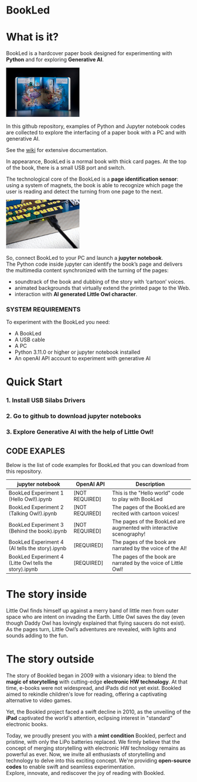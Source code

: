 # BookLed
# **What is it?**
BookLed is a hardcover paper book designed for experimenting with **Python** and for exploring **Generative AI**.  

<!-- ![BookLed USB Image](docs/images/usb.jpg "This is the BookLed USB port") -->
<img src="docs/images/xontontox.jpg" alt="Example Image" width="200">

In this github repository, examples of Python and Jupyter notebook codes are collected to explore the interfacing of a paper book with a PC and with generative AI.

See the [wiki](https://github.com/BookLed/wiki) for extensive documentation.

In appearance, BookLed is a normal book with thick card pages. 
At the top of the book, there is a small USB port and switch.

The technological core of the BookLed  is a **page identification sensor**: using a system of magnets, the book is able to recognize which page the user is reading and detect the turning from one page to the next.

<img src="docs/images/usb.jpg" alt="Example Image" width="200">

So, connect BookLed to your PC and launch a **jupyter notebook**.   
The Python code inside jupyter can identify the book’s page and delivers the multimedia content synchronized with the turning of the pages:  

- soundtrack of the book and dubbing of the story with ‘cartoon’ voices.  
- animated backgrounds that virtually extend the printed page to the Web.  
- interaction with **AI generated Little Owl character**.  

### SYSTEM REQUIREMENTS
To experiment with the BookLed you need:
  * A BookLed
  * A USB cable
  * A PC
  * Python 3.11.0 or higher or jupyter notebook installed
  * An openAI API account to experiment with generative AI


# **Quick Start**

### 1. Install USB Silabs Drivers
### 2. Go to github to download jupyter notebooks
### 3. Explore Generative AI with the help of Little Owl!



## CODE EXAPLES

Below is the list of code examples for BookLed that you can download from this repository.

| jupyter notebook            | OpenAI API | Description |
| ----------------- | --------- | ----------- |
| BookLed Experiment 1 (Hello Owl!).ipynb            | [NOT REQUIRED]    | This is the "Hello world" code to play with BookLed |
| BookLed Experiment 2 (Talking Owl!).ipynb            | [NOT REQUIRED]    | The pages of the BookLed are recited with cartoon voices! |
| BookLed Experiment 3 (Behind the book).ipynb            | [NOT REQUIRED]    | The pages of the BookLed are augmented with interactive scenography! |
| BookLed Experiment 4 (AI tells the story).ipynb            | [REQUIRED]    | The pages of the book are narrated by the voice of the AI! |
| BookLed Experiment 4 (Litte Owl tells the story).ipynb            | [REQUIRED]    | The pages of the book are narrated by the voice of Little Owl! |

# **The story inside**
Little Owl finds himself up against a merry band of little men from outer space who are intent on invading the Earth. Little Owl saves the day (even though Daddy Owl has lovingly explained that flying saucers do not exist).
As the pages turn, Little Owl’s adventures are revealed, with lights and sounds adding to the fun.


# **The story outside**
The story of Bookled began in 2009 with a visionary idea: to blend the **magic of storytelling** with cutting-edge **electronic HW technology**. At that time, e-books were not widespread, and iPads did not yet exist. Bookled aimed to rekindle children's love for reading, offering a captivating alternative to video games.

Yet, the Bookled project faced a swift decline in 2010, as the unveiling of the **iPad** captivated the world's attention, eclipsing interest in "standard" electronic books.

Today, we proudly present you with a **mint condition** Bookled, perfect and pristine, with only the LiPo batteries replaced. We firmly believe that the concept of merging storytelling with electronic HW technology remains as powerful as ever. Now, we invite all enthusiasts of storytelling and technology to delve into this exciting concept. We're providing **open-source codes** to enable swift and seamless experimentation.  
Explore, innovate, and rediscover the joy of reading with Bookled.



